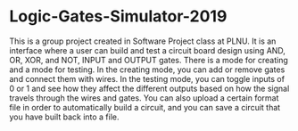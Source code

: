 # Logic-Gates-Simulator-2019
This is a group project created in Software Project class at PLNU.
It is an interface where a user can build and test a circuit board design using AND, OR, XOR, and NOT, INPUT and OUTPUT gates.
There is a mode for creating and a mode for testing. In the creating mode, you can add or remove gates 
and connect them with wires. In the testing mode, you can toggle inputs of 0 or 1 and see how they affect the different
outputs based on how the signal travels through the wires and gates. You can also upload a certain format file in order 
to automatically build a circuit, and you can save a circuit that you have built back into a file.

